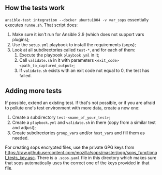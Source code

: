 ## How the tests work

`ansible-test integration --docker ubuntu1804 -v var_sops` essentially executes `runme.sh`. That script does:

1. Make sure it isn't run for Ansible 2.9 (which does not support vars plugins);
2. Use the `setup.yml` playbook to install the requirements (sops);
3. Look at all subdirectories called `test-*`, and for each of them:
   1. Execute the playbook `playbook.yml` in it;
   2. Call `validate.sh` in it with parameters `<exit_code> <path_to_captured_output>`;
   3. If `validate.sh` exists with an exit code not equal to 0, the test has failed.

## Adding more tests

If possible, extend an existing test. If that's not possible, or if you are afraid to pollute one's test environment with more data, create a new one:

1. Create a subdirectory `test-<name_of_your_test>`;
2. Create a `playbook.yml` and `validate.sh` in there (copy from a similar test and adjust);
3. Create subdirectories `group_vars` and/or `host_vars` and fill them as needed.

For creating sops encrypted files, use the private GPG keys from https://raw.githubusercontent.com/mozilla/sops/master/pgp/sops_functional_tests_key.asc. There is a `.sops.yaml` file in this directory which makes sure that sops automatically uses the correct one of the keys provided in that file.
